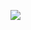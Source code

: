 [![](https://mermaid.ink/img/pako:eNqtU01PwzAM_StWzlsHQ1x6QEICMSE-DtuNcvBSdw20SUicAZr233GXigMcEIKc4peXZ_s52SntalKlivSSyGq6MLgJ2FcWZHkMbLTxaBnWwb1GCt8PBNwOeD4ZadOzs4yXcHW5gpbZx3I2i5xqQ7HQsWipi8Y-m6IxM3rD3neE3s-ixyyEms0WmT71BzDvp6I-5ilhsbq9gdrp1JPlzKrp2-V_K654ir-rj1uCa9ziUgfjGRrT0Q9V3jmBgtm0DK6BT6GVCI0BRJYBRKA30omN3XzNMgxVMJR8xLqlmAnL-ztogusP0f9aUyMP3jj7O3cedlDJE7Q8DE-VEizub84rNZGdSFLG5kfzk-nx8fS0UrCfQFEU8Ph3E7N7ozcau26N-hmaZEXR2WxfIFtTyBQrkofhq4nqKfRoavk4uwGplBD6sdqaGkydtFPZvVAxsVu-W61KDokmKvmhsfGfqbLBLtL-A3B1Ofs?type=png)](https://mermaid.live/edit#pako:eNqtU01PwzAM_StWzlsHQ1x6QEICMSE-DtuNcvBSdw20SUicAZr233GXigMcEIKc4peXZ_s52SntalKlivSSyGq6MLgJ2FcWZHkMbLTxaBnWwb1GCt8PBNwOeD4ZadOzs4yXcHW5gpbZx3I2i5xqQ7HQsWipi8Y-m6IxM3rD3neE3s-ixyyEms0WmT71BzDvp6I-5ilhsbq9gdrp1JPlzKrp2-V_K654ir-rj1uCa9ziUgfjGRrT0Q9V3jmBgtm0DK6BT6GVCI0BRJYBRKA30omN3XzNMgxVMJR8xLqlmAnL-ztogusP0f9aUyMP3jj7O3cedlDJE7Q8DE-VEizub84rNZGdSFLG5kfzk-nx8fS0UrCfQFEU8Ph3E7N7ozcau26N-hmaZEXR2WxfIFtTyBQrkofhq4nqKfRoavk4uwGplBD6sdqaGkydtFPZvVAxsVu-W61KDokmKvmhsfGfqbLBLtL-A3B1Ofs)